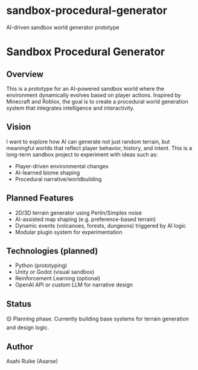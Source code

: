 # sandbox-procedural-generator
AI-driven sandbox world generator prototype
# Sandbox Procedural Generator

## Overview
This is a prototype for an AI-powered sandbox world where the environment dynamically evolves based on player actions. Inspired by Minecraft and Roblox, the goal is to create a procedural world generation system that integrates intelligence and interactivity.

## Vision
I want to explore how AI can generate not just random terrain, but meaningful worlds that reflect player behavior, history, and intent. This is a long-term sandbox project to experiment with ideas such as:

- Player-driven environmental changes
- AI-learned biome shaping
- Procedural narrative/worldbuilding

## Planned Features
- 2D/3D terrain generator using Perlin/Simplex noise
- AI-assisted map shaping (e.g. preference-based terrain)
- Dynamic events (volcanoes, forests, dungeons) triggered by AI logic
- Modular plugin system for experimentation

## Technologies (planned)
- Python (prototyping)
- Unity or Godot (visual sandbox)
- Reinforcement Learning (optional)
- OpenAI API or custom LLM for narrative design

## Status
🟡 Planning phase. Currently building base systems for terrain generation and design logic.

## Author
Asahi Ruike (Asarse)
